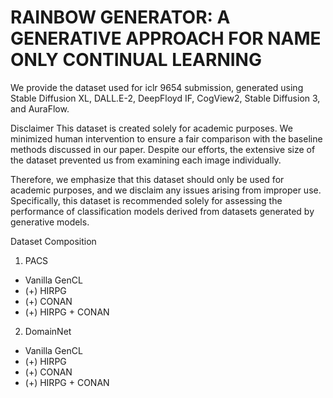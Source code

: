 # RAINBOW GENERATOR: A GENERATIVE APPROACH FOR NAME ONLY CONTINUAL LEARNING

We provide the dataset used for iclr 9654 submission, generated using Stable Diffusion XL, DALL.E-2, DeepFloyd IF, CogView2, Stable Diffusion 3, and AuraFlow.

Disclaimer
This dataset is created solely for academic purposes. We minimized human intervention to ensure a fair comparison with the baseline methods discussed in our paper. Despite our efforts, the extensive size of the dataset prevented us from examining each image individually.

Therefore, we emphasize that this dataset should only be used for academic purposes, and we disclaim any issues arising from improper use. Specifically, this dataset is recommended solely for assessing the performance of classification models derived from datasets generated by generative models.

Dataset Composition
1. PACS
 - Vanilla GenCL
 - (+) HIRPG
 - (+) CONAN
 - (+) HIRPG + CONAN

2. DomainNet
 - Vanilla GenCL
 - (+) HIRPG
 - (+) CONAN
 - (+) HIRPG + CONAN
